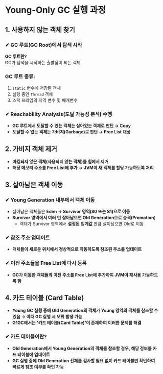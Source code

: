 # Young-Only GC 실행 과정

## 1. 사용하지 않는 객체 찾기

### ✔ GC 루트(GC Root)에서 탐색 시작
**GC 루트란?**  
GC가 탐색을 시작하는 출발점이 되는 객체

### **GC 루트 종류:**
1. `static` 변수에 저장된 객체
2. 실행 중인 `Thread` 객체
3. 스택 프레임의 지역 변수 및 매개변수

### ✔ Reachability Analysis(도달 가능성 분석) 수행
- **GC 루트에서 도달할 수 있는 객체는 살아있는 객체로 판단 → Copy**
- **도달할 수 없는 객체는 가비지(Garbage)로 판단 → Free List 대상**


## 2. 가비지 객체 제거

- **마킹되지 않은 객체(사용되지 않는 객체)를 힙에서 제거**
- **해당 메모리 주소를 Free List에 추가 → JVM이 새 객체를 할당 가능하도록 처리**

## 3. 살아남은 객체 이동

### ✔ Young Generation 내부에서 객체 이동
- 살아남은 객체들은 **Eden → Survivor 영역(S0 또는 S1)으로 이동**
- **Survivor 영역에서 여러 번 살아남으면 Old Generation으로 승격(Promotion)**
    - 객체가 Survivor 영역에서 **설정된 임계값** 만큼 살아남으면 Old로 이동

### ✔ 참조 주소 업데이트
- **객체들이 새로운 위치에서 정상적으로 작동하도록 참조된 주소를 업데이트**

### ✔ 이전 주소들을 Free List에 다시 등록
- **GC가 이동한 객체들의 이전 주소를 Free List에 추가하여 JVM이 재사용 가능하도록 함**

## 4. 카드 테이블 (Card Table)
- **Young GC 실행 중에 Old Generation의 객체가 Young 영역의 객체를 참조할 수 있음 → 이때 GC 실행 시 오류 발생 가능**
- **G1GC에서는 '카드 테이블(Card Table)'이 존재하여 이러한 문제를 해결**

### ✔ 카드 테이블이란?
- **Old Generation에서 Young Generation의 객체를 참조할 경우, 해당 정보를 카드 테이블에 업데이트**
- **GC 실행 중에 Old Generation 전체를 검사할 필요 없이 카드 테이블만 확인하여 빠르게 참조 여부를 확인 가능**



